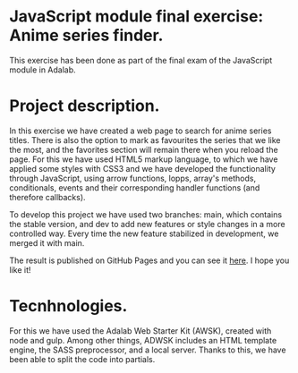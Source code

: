 # JavaScript module final exercise: Anime series finder.

This exercise has been done as part of the final exam of the JavaScript module in Adalab.

# Project description.

In this exercise we have created a web page to search for anime series titles. There is also the option to mark as favourites the series that we like the most, and the favorites section will remain there when you reload the page.
For this we have used HTML5 markup language, to which we have applied some styles with CSS3 and we have developed the functionality through JavaScript, using arrow functions, lopps, array's methods, conditionals, events and their corresponding handler functions (and therefore callbacks).

To develop this project we have used two branches: main, which contains the stable version, and dev to add new features or style changes in a more controlled way. Every time the new feature stabilized in development, we merged it with main.

The result is published on GitHub Pages and you can see it [here](http://beta.adalab.es/modulo-2-evaluacion-final-SandML3/). I hope you like it!

# Tecnhnologies.

For this we have used the Adalab Web Starter Kit (AWSK), created with node and gulp. Among other things, ADWSK includes an HTML template engine, the SASS preprocessor, and a local server. Thanks to this, we have been able to split the code into partials.
